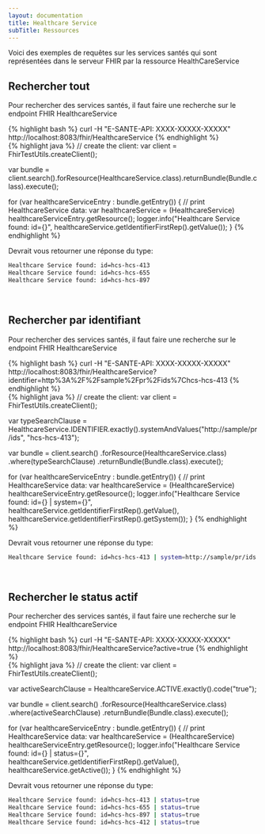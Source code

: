 ```yaml
---
layout: documentation
title: Healthcare Service
subTitle: Ressources
---
```



Voici des exemples de requêtes sur les services santés qui sont représentées dans le serveur FHIR par la ressource HealthCareService


## Rechercher tout

Pour rechercher des services santés, il faut faire une recherche sur le endpoint FHIR HealthcareService

<div class="code-sample">
<div class="tab-content" data-name="curl">
{% highlight bash %}
curl -H "E-SANTE-API: XXXX-XXXXX-XXXXX" http://localhost:8083/fhir/HealthcareService
{% endhighlight %}
</div>
<div class="tab-content" data-name="java">
{% highlight java %}
// create the client:
var client = FhirTestUtils.createClient();

var bundle = client.search().forResource(HealthcareService.class).returnBundle(Bundle.class).execute();

for (var healthcareServiceEntry : bundle.getEntry()) {
// print HealthcareService data:
var healthcareService = (HealthcareService) healthcareServiceEntry.getResource();
logger.info("Healthcare Service found: id={}", healthcareService.getIdentifierFirstRep().getValue());
}
{% endhighlight %}
</div>

</div>

Devrait vous retourner une réponse du type:

```bash
Healthcare Service found: id=hcs-hcs-413
Healthcare Service found: id=hcs-hcs-655
Healthcare Service found: id=hcs-hcs-897
```

<br>

## Rechercher par identifiant

Pour rechercher des services santés, il faut faire une recherche sur le endpoint FHIR HealthcareService

<div class="code-sample">
<div class="tab-content" data-name="curl">
{% highlight bash %}
curl -H "E-SANTE-API: XXXX-XXXXX-XXXXX" http://localhost:8083/fhir/HealthcareService?identifier=http%3A%2F%2Fsample%2Fpr%2Fids%7Chcs-hcs-413
{% endhighlight %}
</div>
<div class="tab-content" data-name="java">
{% highlight java %}
// create the client:
var client = FhirTestUtils.createClient();

var typeSearchClause = HealthcareService.IDENTIFIER.exactly().systemAndValues("http://sample/pr/ids", "hcs-hcs-413");

var bundle = client.search()
.forResource(HealthcareService.class)
.where(typeSearchClause)
.returnBundle(Bundle.class).execute();

for (var healthcareServiceEntry : bundle.getEntry()) {
// print HealthcareService data:
var healthcareService = (HealthcareService) healthcareServiceEntry.getResource();
logger.info("Healthcare Service found: id={} | system={}", healthcareService.getIdentifierFirstRep().getValue(), healthcareService.getIdentifierFirstRep().getSystem());
}
{% endhighlight %}
</div>

</div>

Devrait vous retourner une réponse du type:

```bash
Healthcare Service found: id=hcs-hcs-413 | system=http://sample/pr/ids
```

<br>

## Rechercher le status actif

Pour rechercher des services santés, il faut faire une recherche sur le endpoint FHIR HealthcareService

<div class="code-sample">
<div class="tab-content" data-name="curl">
{% highlight bash %}
curl -H "E-SANTE-API: XXXX-XXXXX-XXXXX" http://localhost:8083/fhir/HealthcareService?active=true
{% endhighlight %}
</div>
<div class="tab-content" data-name="java">
{% highlight java %}
// create the client:
var client = FhirTestUtils.createClient();

var activeSearchClause = HealthcareService.ACTIVE.exactly().code("true");

var bundle = client.search()
        .forResource(HealthcareService.class)
        .where(activeSearchClause)
        .returnBundle(Bundle.class).execute();

for (var healthcareServiceEntry : bundle.getEntry()) {
    // print HealthcareService data:
    var healthcareService = (HealthcareService) healthcareServiceEntry.getResource();
    logger.info("Healthcare Service found: id={} | status={}", healthcareService.getIdentifierFirstRep().getValue(), healthcareService.getActive());
}
{% endhighlight %}
</div>

</div>

Devrait vous retourner une réponse du type:

```bash
Healthcare Service found: id=hcs-hcs-413 | status=true
Healthcare Service found: id=hcs-hcs-655 | status=true
Healthcare Service found: id=hcs-hcs-897 | status=true
Healthcare Service found: id=hcs-hcs-412 | status=true
```

<br>


